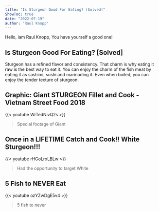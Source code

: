 ```yaml
---
title: "Is Sturgeon Good For Eating? [Solved]"
ShowToc: true 
date: "2022-07-19"
author: "Raul Knopp" 
---
```


Hello, iam Raul Knopp, You have yourself a good one!
## Is Sturgeon Good For Eating? [Solved]
Sturgeon has a refined flavor and consistency. That charm is why eating it raw is the best way to eat it. You can enjoy the charm of the fish meat by eating it as sashimi, sushi and marinading it. Even when boiled, you can enjoy the tender texture of sturgeon.

## Graphic: Giant STURGEON Fillet and Cook - Vietnam Street Food 2018
{{< youtube WrTedNivQ2s >}}
>Special footage of Giant 

## Once in a LIFETIME Catch and Cook!! White Sturgeon!!!
{{< youtube rHGoLrxLBLw >}}
>Had the opportunity to target White 

## 5 Fish to NEVER Eat
{{< youtube ozYZwDgE5v4 >}}
>5 fish to never 

